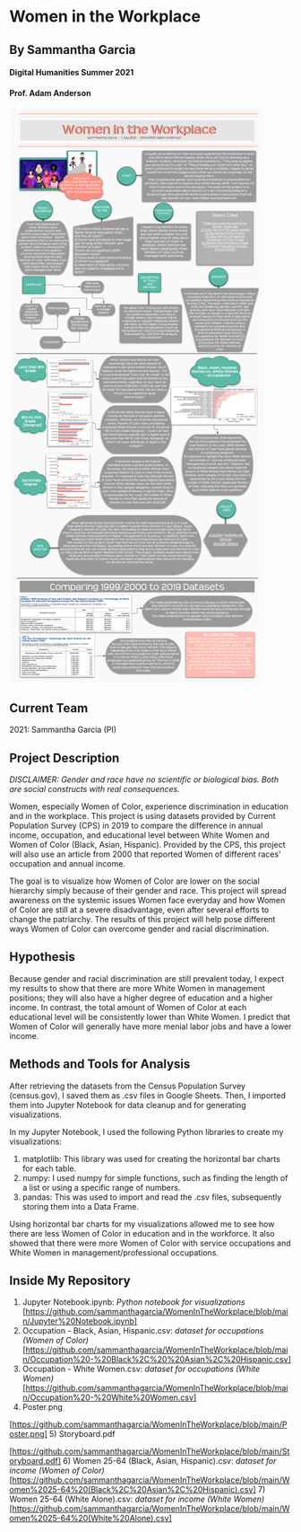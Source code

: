 # Women in the Workplace
## By Sammantha Garcia 
#### Digital Humanities Summer 2021
#### Prof. Adam Anderson


![WomenintheWorkplace](https://github.com/sammanthagarcia/WomenInTheWorkplace/blob/main/Poster.png)

## Current Team 
2021: Sammantha Garcia (PI)

## Project Description
*DISCLAIMER: Gender and race have no scientific or biological bias. Both are social constructs with real consequences.*
 
Women, especially Women of Color, experience discrimination in education and in the workplace. This project is using datasets provided by Current Population Survey (CPS) in 2019 to compare the difference in annual income, occupation, and educational level between White Women and Women of Color (Black, Asian, Hispanic). Provided by the CPS, this project will also use an article from 2000 that reported Women of different races' occupation and annual income. 

The goal is to visualize how Women of Color are lower on the social hierarchy simply because of their gender and race. This project will spread awareness on the systemic issues Women face everyday and how Women of Color are still at a severe disadvantage, even after several efforts to change the patriarchy. The results of this project will help pose different ways Women of Color can overcome gender and racial discrimination. 

## Hypothesis
Because gender and racial discrimination are still prevalent today, I expect my results to show that there are more White Women in management positions; they will also have a higher degree of education and a higher income. In contrast, the total amount of Women of Color at each educational level will be consistently lower than White Women. I predict that Women of Color will generally have more menial labor jobs and have a lower income. 

## Methods and Tools for Analysis
After retrieving the datasets from the Census Population Survey (census.gov), I saved them as .csv files in Google Sheets. Then, I imported them into Jupyter Notebook for data cleanup and for generating visualizations. 

In my Jupyter Notebook, I used the following Python libraries to create my visualizations: 
 1) matplotlib: This library was used for creating the horizontal bar charts for each table. 
 2) numpy: I used numpy for simple functions, such as finding the length of a list or using a specific range of numbers. 
 3) pandas: This was used to import and read the .csv files, subsequently storing them into a Data Frame.

Using horizontal bar charts for my visualizations allowed me to see how there are less Women of Color in education and in the workforce. It also showed that there were more Women of Color with service occupations and White Women in management/professional occupations. 

## Inside My Repository 
1) Jupyter Notebook.ipynb: _Python notebook for visualizations_ 
[https://github.com/sammanthagarcia/WomenInTheWorkplace/blob/main/Jupyter%20Notebook.ipynb]
2) Occupation - Black,  Asian, Hispanic.csv: _dataset for occupations (Women of Color)_ 
[https://github.com/sammanthagarcia/WomenInTheWorkplace/blob/main/Occupation%20-%20Black%2C%20%20Asian%2C%20Hispanic.csv]
3) Occupation - White Women.csv: _dataset for occupations (White Women)_ 
[https://github.com/sammanthagarcia/WomenInTheWorkplace/blob/main/Occupation%20-%20White%20Women.csv]
4) Poster.png 

[https://github.com/sammanthagarcia/WomenInTheWorkplace/blob/main/Poster.png]
5) Storyboard.pdf

[https://github.com/sammanthagarcia/WomenInTheWorkplace/blob/main/Storyboard.pdf]
6) Women 25-64 (Black, Asian, Hispanic).csv: _dataset for income (Women of Color)_ 
[https://github.com/sammanthagarcia/WomenInTheWorkplace/blob/main/Women%2025-64%20(Black%2C%20Asian%2C%20Hispanic).csv]
7) Women 25-64 (White Alone).csv: _dataset for income (White Women)_ 
[https://github.com/sammanthagarcia/WomenInTheWorkplace/blob/main/Women%2025-64%20(White%20Alone).csv]
